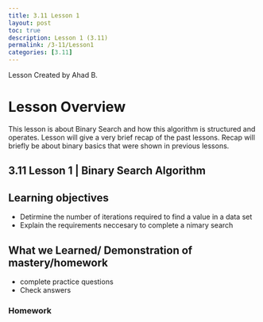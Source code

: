 ```yaml
---
title: 3.11 Lesson 1
layout: post
toc: true
description: Lesson 1 (3.11)
permalink: /3-11/Lesson1
categories: [3.11]
---
```


Lesson Created by Ahad B.

# Lesson Overview

This lesson is about Binary Search and how this algorithm is structured and operates. Lesson will give a very brief recap of the past lessons. Recap will briefly be about binary basics that were shown in previous lessons.

## 3.11 Lesson 1 | Binary Search Algorithm

## Learning objectives

- Detirmine the number of iterations required to find a value in a data set
- Explain the requirements neccesary to complete a nimary search

## What we Learned/ Demonstration of mastery/homework

- complete practice questions
- Check answers

### Homework
